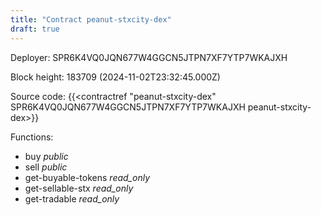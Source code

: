 ```yaml
---
title: "Contract peanut-stxcity-dex"
draft: true
---
```

Deployer: SPR6K4VQ0JQN677W4GGCN5JTPN7XF7YTP7WKAJXH


 



Block height: 183709 (2024-11-02T23:32:45.000Z)

Source code: {{<contractref "peanut-stxcity-dex" SPR6K4VQ0JQN677W4GGCN5JTPN7XF7YTP7WKAJXH peanut-stxcity-dex>}}

Functions:

* buy _public_
* sell _public_
* get-buyable-tokens _read_only_
* get-sellable-stx _read_only_
* get-tradable _read_only_
